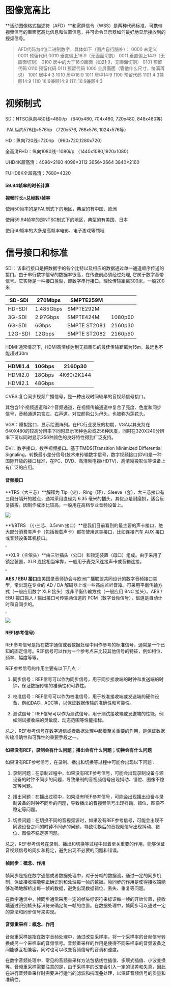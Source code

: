 # 图像宽高比

**活动图像格式描述符（AFD）**和宽屏信令（WSS）是两种代码标准，可携带视频信号的画面宽高比信息和位置信息，并可命令显示器如何最好地显示接收到的视频信号。

>AFD代码为4位二进制数字，具体如下（图片自行脑补）：
>0000 未定义
>0001 预留代码
>0010 垂直偏上16:9（无画面切割）
>0011 垂直偏上14:9（无画面切割）
>0100 居中的大于16:9画面（如21:9，无画面切割）
>0101 预留代码
>0110 预留代码
>0111 预留代码
>1000 全屏画面（管他什么尺寸，挤满再说）
>1001 居中4:3
>1010 居中16:9
>1011 居中14:9
>1100 预留代码
>1101 4:3兼顾14:9
>1110 16:9兼顾14:9
>1111 16:9兼顾4:3

# 视频制式

SD：NTSC纵向480线=480i/p  （640x480, 704x480, 720x480, 848x480等）

​		PAL纵向576线=576i/p    （720x576, 768x576, 1024x576等）

HD：纵向720线=720i/p     （960x720,1280x720）

全高清FHD：纵向1080线=1080i/p  （1440x1080,1920x1080）

UHD4K超高清：4096×2160 4096×3112 3656×2664 3840×2160

FUHD8K全超高清：7680×4320

#### 59.94帧率的时长计算

**视频时长≈总帧数/帧率**

使用50帧率的是PAL制式下的地区，典型的有中国、欧洲

使用59.94帧率的是NTSC制式下的地区，典型的有美国、日本

使用60帧率的大多是高帧率电影、电子游戏等领域

# 信号接口和标准

SDI：该串行接口是把数据字的各个比特以及相应的数据通过单一通道顺序传送的接口。由于串行数字信号的数据率很高，在传送前必须经过处理, 它属于数字基带信号。它实际是一种接口类型，即数字串行接口。理论传输距离300米，一般200米



| SD-SDI  | 270Mbps   | SMPTE259M    |         |
| ------- | --------- | ------------ | ------- |
| HD-SDI  | 1.485Gbps | SMPTE292M    |         |
| 3G-SDI  | 2.97Gbps  | SMPTE424M    | 1080p60 |
| 6G-SDI  | 6Gbps     | SMPTE ST2081 | 2160p30 |
| 12G-SDI | 12Gbps    | SMPTE ST2082 | 2160p60 |

HDMI:通常情况下，HDMI高清线达到无损画质的最佳传输距离为15m，最远也不能超过30m

| HDMI1.4 | 10Gbps | 2160p30    |
| ------- | ------ | ---------- |
| HDMI2.0 | 18Gbps | 4K60\2K144 |
| HDMI2.1 | 48Gbps |            |

CVBS:复合同步视频广播信号，是一种出现时间较早的音视频信号接口。

其包含1个视频通道和2个音频通道，在视频传输通道中复合了亮度、色度和同步信号，音频通道包含左、右声道。对应颜色公头母头，也被称为莲花头。

VGA：模拟接口，显示绘图阵列。在PC行业发展的初期，VGA以其支持在640X480的较高分辨率下同时显示16种色彩或256种灰度，同时在320X240分辨率下可以同时显示256种颜色的良好特性得到广泛支持。

DVI：数字接口，数字视频接口。基于TMDS(Transition Minimized Differential Signaling，转换最小差分信号)技术来传输数字信号，数字视频接口(DVI)是一种国际开放的接口标准，在PC、DVD、高清晰电视(HDTV)、高清晰投影仪等设备上有广泛的应用。

#### 音频接口

**TRS（大三芯）**解释为 Tip（尖）、Ring（环）、Sleeve（套），大三芯接口有三段分隔开的触点，通常采用直径为 6.35 毫米的插头，其优点是耐磨损，适合反复插拔。因制作成本比较高，一般用在高档专业音频设备上。

![](https://img.ithome.com/newsuploadfiles/2022/12/c055945c-e8fe-4f5c-a31e-ad535091d206.png?x-bce-process=image/format,f_auto)

**1/8TRS （小三芯、3.5mm 接口）**是我们目前看到的最主要的声卡接口，绝大部分消费类声卡（包括板载声卡）都在使用这类接口，比如连接汽车 AUX 接口或音频设备耳机接口。

<img src="https://img.ithome.com/newsuploadfiles/2022/12/f7347aed-517f-4528-9a0e-cfd713be946b.jpg?x-bce-process=image/format,f_auto" style="zoom:33%;" />

**XLR（卡侬头）**由三针插头（公口）和锁定装置（母口）组成。由于采用了锁定装置，XLR 连接相当牢靠，一般用于麦克风连接声卡或音箱连接。

<img src="https://img.ithome.com/newsuploadfiles/2022/12/c254632a-a895-4e59-942f-8e9d802b84a0.png?x-bce-process=image/format,f_auto" style="zoom:33%;" />

**AES / EBU 接口**由美国录音师协会与欧洲广播联盟共同设计的数字音频接口类型，常出现在专业的 AD / DA 解码器上或一些高端监听音箱。可采用平衡传输方式（一般应用数字 XLR 接头）或非平衡传输方式（一般应用 BNC 接头）。AES / EBU 接口输入 / 输出接口可传输两信道的 PCM（数字音频信号），信道是自动计时和自同步的。

<img src="https://img.ithome.com/newsuploadfiles/2022/12/46d9e9d3-da52-46b0-94f2-287ca1bf701a.jpg?x-bce-process=image/format,f_auto" style="zoom:33%;" />

![](https://img.ithome.com/newsuploadfiles/2022/12/ec78a163-adfa-4692-9918-69e3ce7196b3.png?x-bce-process=image/format,f_auto)

#### REF(参考信号)

REF参考信号是指在数字通信或者数据处理中用作参考的标准信号，通常是一个已知的固定信号。REF信号可以作为一个参考点来比较其他信号的特征，例如相位、频率、幅度等等。

REF参考信号的作用主要有以下几点：

1. 同步信号：REF信号可以作为同步信号，用于同步接收端的时钟和发送端的时钟，保证数据传输的准确性和可靠性。

2. 校准信号：REF信号可以作为校准信号，用于校准接收端或发送端的硬件设备，例如DAC、ADC等，以保证数据传输的准确性和可靠性。

3. 测试信号：REF信号可以作为测试信号，用于测试接收端或发送端的性能，例如测试接收端的灵敏度、动态范围等性能指标。

总之，REF参考信号在数字通信或者数据处理中起着至关重要的作用，是保证数据传输准确性和可靠性的重要手段之一。

#### 如果没有REF，录制会有什么问题；播出会有什么问题；切换会有什么问题

如果没有REF参考信号，在录制、播出和切换等过程中可能会出现以下问题：

1. 录制问题：在录制过程中，如果没有REF参考信号，可能会出现录制设备与源设备的时钟不同步的问题，导致录制的音视频信号出现抖动、错位、图像不稳定等问题。

2. 播出问题：在播出过程中，如果没有REF参考信号，可能会出现播出设备与录制设备的时钟不同步的问题，导致播出的音视频信号出现抖动、错位、图像不稳定等问题。

3. 切换问题：在切换不同的音视频源时，如果没有REF参考信号，可能会出现不同源设备之间的时钟不同步的问题，导致切换后的音视频信号出现抖动、错位、图像不稳定等问题。

总之，REF参考信号在录制、播出和切换等过程中起着至关重要的作用，能够保证音视频信号的同步和稳定，避免出现不必要的问题和错误。

#### 帧同步：概念、作用

帧同步是指在数字通信或者数据处理中，对于分帧的数据流，通过一定的同步机制，保证接收端能够正确识别和处理每一帧的数据。帧同步的作用是使得接收端能够准确地解析出每一帧的数据，避免出现数据错位、丢失、重复等问题。

在数字通信中，帧同步通常采用一定的帧头标识符来标识每一帧的开始位置，接收端通过识别帧头标识符来确定每一帧的位置。在数据处理中，帧同步可以通过一定的算法和同步信号来实现。

#### 音频重采样：概念、作用

音频重采样是指在数字音频处理中，通过改变采样率，将一个采样率的音频信号转换成另一个采样率的音频信号。音频重采样的作用是使得不同采样率的音频设备之间能够互相兼容，同时也可以改变音频信号的音调和速度。

在数字音频处理中，常见的音频重采样方法包括线性插值、多项式插值、小波变换等。音频重采样需要注意的是，由于采样率的改变会引入一定的误差和失真，因此在进行音频重采样时需要进行适当的滤波和抗混叠处理，以保证音频信号的质量和准确性。

